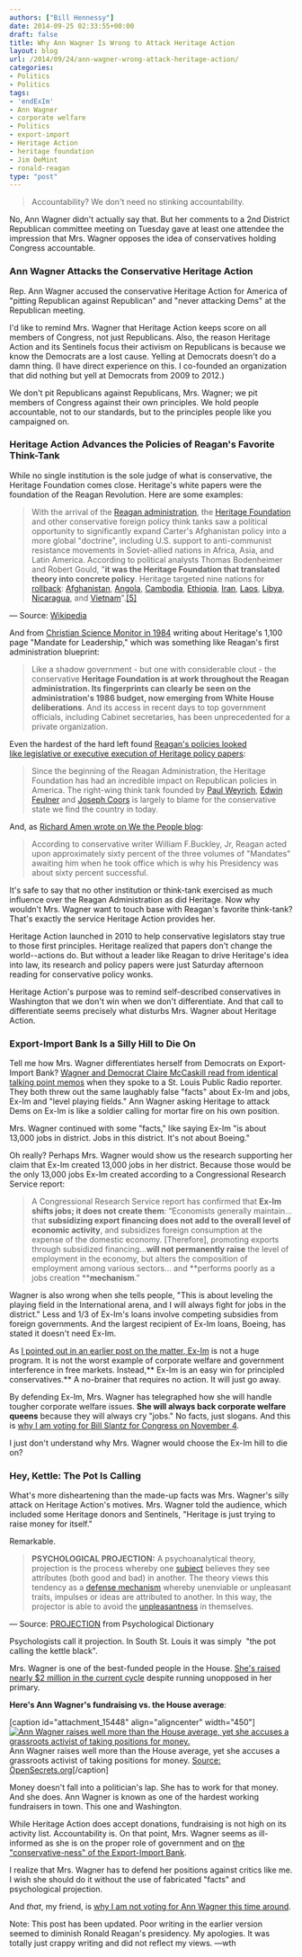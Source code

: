 ```yaml
---
authors: ["Bill Hennessy"]
date: 2014-09-25 02:33:55+00:00
draft: false
title: Why Ann Wagner Is Wrong to Attack Heritage Action
layout: blog
url: /2014/09/24/ann-wagner-wrong-attack-heritage-action/
categories:
- Politics
- Politics
tags:
- 'endExIm'
- Ann Wagner
- corporate welfare
- Politics
- export-import
- Heritage Action
- heritage foundation
- Jim DeMint
- ronald-reagan
type: "post"
---
```


> Accountability? We don't need no stinking accountability.



No, Ann Wagner didn't actually say that. But her comments to a 2nd District Republican committee meeting on Tuesday gave at least one attendee the impression that Mrs. Wagner opposes the idea of conservatives holding Congress accountable.



### Ann Wagner Attacks the Conservative Heritage Action



Rep. Ann Wagner accused the conservative Heritage Action for America of "pitting Republican against Republican" and "never attacking Dems" at the Republican meeting.

I'd like to remind Mrs. Wagner that Heritage Action keeps score on all members of Congress, not just Republicans. Also, the reason Heritage Action and its Sentinels focus their activism on Republicans is because we know the Democrats are a lost cause. Yelling at Democrats doesn't do a damn thing. (I have direct experience on this. I co-founded an organization that did nothing but yell at Democrats from 2009 to 2012.)

We don't pit Republicans against Republicans, Mrs. Wagner; we pit members of Congress against their own principles. We hold people accountable, not to our standards, but to the principles people like you campaigned on.



### Heritage Action Advances the Policies of Reagan's Favorite Think-Tank



While no single institution is the sole judge of what is conservative, the Heritage Foundation comes close. Heritage's white papers were the foundation of the Reagan Revolution. Here are some examples:



> With the arrival of the [Reagan administration](https://en.wikipedia.org/wiki/Reagan_administration), the [Heritage Foundation](https://en.wikipedia.org/wiki/Heritage_Foundation) and other conservative foreign policy think tanks saw a political opportunity to significantly expand Carter's Afghanistan policy into a more global "doctrine", including U.S. support to anti-communist resistance movements in Soviet-allied nations in Africa, Asia, and Latin America. According to political analysts Thomas Bodenheimer and Robert Gould, "**it was the Heritage Foundation that translated theory into concrete policy**. Heritage targeted nine nations for [rollback](https://en.wikipedia.org/wiki/Rollback): [Afghanistan](https://en.wikipedia.org/wiki/Afghanistan), [Angola](https://en.wikipedia.org/wiki/Angola), [Cambodia](https://en.wikipedia.org/wiki/Cambodia), [Ethiopia](https://en.wikipedia.org/wiki/Ethiopia), [Iran](https://en.wikipedia.org/wiki/Iran), [Laos](https://en.wikipedia.org/wiki/Laos), [Libya](https://en.wikipedia.org/wiki/Libya), [Nicaragua](https://en.wikipedia.org/wiki/Nicaragua), and [Vietnam](https://en.wikipedia.org/wiki/Vietnam)".[[5]](https://en.wikipedia.org/wiki/Reagan_Doctrine#cite_note-5)

— Source: [Wikipedia](https://en.wikipedia.org/wiki/Reagan_Doctrine#Heritage_Foundation_initiatives)



And from [Christian Science Monitor in 1984](https://www.csmonitor.com/1984/1207/120768.html) writing about Heritage's 1,100 page "Mandate for Leadership," which was something like Reagan's first administration blueprint:



> Like a shadow government - but one with considerable clout - the conservative **Heritage Foundation is at work throughout the Reagan administration. Its fingerprints can clearly be seen on the administration's 1986 budget, now emerging from White House deliberations**. And its access in recent days to top government officials, including Cabinet secretaries, has been unprecedented for a private organization.



Even the hardest of the hard left found [Reagan's policies looked like legislative or executive execution of Heritage policy papers](https://quietmike.org/2014/03/24/knowing-enemy-heritage-foundation/):



> Since the beginning of the Reagan Administration, the Heritage Foundation has had an incredible impact on Republican policies in America. The right-wing think tank founded by [Paul Weyrich](https://en.wikipedia.org/wiki/Paul_Weyrich), [Edwin Feulner](https://en.wikipedia.org/wiki/Edwin_Feulner) and [Joseph Coors](https://en.wikipedia.org/wiki/Joseph_Coors) is largely to blame for the conservative state we find the country in today.



And, as [Richard Amen wrote on We the People blog](https://sarasotaconservative.blogspot.com/2010/08/ronald-reagan-heritage-foundation.html):



> According to conservative writer William F.Buckley, Jr, Reagan acted upon approximately sixty percent of the three volumes of "Mandates" awaiting him when he took office which is why his Presidency was about sixty percent successful.



It's safe to say that no other institution or think-tank exercised as much influence over the Reagan Administration as did Heritage. Now why wouldn't Mrs. Wagner want to touch base with Reagan's favorite think-tank? That's exactly the service Heritage Action provides her.

Heritage Action launched in 2010 to help conservative legislators stay true to those first principles. Heritage realized that papers don't change the world--actions do. But without a leader like Reagan to drive Heritage's idea into law, its research and policy papers were just Saturday afternoon reading for conservative policy wonks.

Heritage Action's purpose was to remind self-described conservatives in Washington that we don't win when we don't differentiate. And that call to differentiate seems precisely what disturbs Mrs. Wagner about Heritage Action.



### Export-Import Bank Is a Silly Hill to Die On



Tell me how Mrs. Wagner differentiates herself from Democrats on Export-Import Bank? [Wagner and Democrat Claire McCaskill read from identical talking point memos](https://hennessysview.com/2014/09/10/heres-ex-im-facts-ann-wagner-claire-mccaskill-wont-tell/) when they spoke to a St. Louis Public Radio reporter. They both threw out the same laughably false "facts" about Ex-Im and jobs, Ex-Im and "level playing fields." Ann Wagner asking Heritage to attack Dems on Ex-Im is like a soldier calling for mortar fire on his own position.

Mrs. Wagner continued with some "facts," like saying Ex-Im "is about 13,000 jobs in district. Jobs in this district. It's not about Boeing."

Oh really? Perhaps Mrs. Wagner would show us the research supporting her claim that Ex-Im created 13,000 jobs in her district. Because those would be the only 13,000 jobs Ex-Im created according to a Congressional Research Service report:



> A Congressional Research Service report has confirmed that **Ex-Im shifts jobs; it does not create them**: “Economists generally maintain… that **subsidizing export financing does not add to the overall level of economic activity**, and subsidizes foreign consumption at the expense of the domestic economy. [Therefore], promoting exports through subsidized financing…**will not permanently raise** the level of employment in the economy, but alters the composition of employment among various sectors… and **performs poorly as a jobs creation ****mechanism**.”



Wagner is also wrong when she tells people, "This is about leveling the playing field in the International arena, and I will always fight for jobs in the district." Less and 1/3 of Ex-Im's loans involve competing subsidies from foreign governments. And the largest recipient of Ex-Im loans, Boeing, has stated it doesn't need Ex-Im.

As [I pointed out in an earlier post on the matter, Ex-Im](https://hennessysview.com/2014/09/10/heres-ex-im-facts-ann-wagner-claire-mccaskill-wont-tell/) is not a huge program. It is not the worst example of corporate welfare and government interference in free markets. Instead,** Ex-Im is an easy win for principled conservatives.** A no-brainer that requires no action. It will just go away.

By defending Ex-Im, Mrs. Wagner has telegraphed how she will handle tougher corporate welfare issues. **She will always back corporate welfare queens** because they will always cry "jobs." No facts, just slogans. And this is [why I am voting for Bill Slantz for Congress on November 4](https://hennessysview.com/2014/09/23/will-vote-libertarian-bill-slantz-congress/).

I just don't understand why Mrs. Wagner would choose the Ex-Im hill to die on?



### Hey, Kettle: The Pot Is Calling



What's more disheartening than the made-up facts was Mrs. Wagner's silly attack on Heritage Action's motives. Mrs. Wagner told the audience, which included some Heritage donors and Sentinels, "Heritage is just trying to raise money for itself."

Remarkable.



> **PSYCHOLOGICAL PROJECTION:** A psychoanalytical theory, projection is the process whereby one [subject](https://psychologydictionary.org/subject/) believes they see attributes (both good and bad) in another. The theory views this tendency as a [defense mechanism](https://psychologydictionary.org/defense-mechanism/) whereby unenviable or unpleasant traits, impulses or ideas are attributed to another. In this way, the projector is able to avoid the [unpleasantness](https://psychologydictionary.org/unpleasantness/) in themselves.

— Source: [PROJECTION](https://psychologydictionary.org/projection/) from Psychological Dictionary





Psychologists call it projection. In South St. Louis it was simply  "the pot calling the kettle black".

Mrs. Wagner is one of the best-funded people in the House. [She's raised nearly $2 million in the current cycle](https://www.opensecrets.org/politicians/summary.php?cid=N00033106&cycle=2014) despite running unopposed in her primary.

**Here's Ann Wagner's fundraising vs. the House average**:

[caption id="attachment_15448" align="aligncenter" width="450"][![Ann Wagner raises well more than the House average, yet she accuses a grassroots activist of taking positions for money.](https://hennessysview.com/wp-content/uploads/2014/09/totVSavg.png)
](https://hennessysview.com/wp-content/uploads/2014/09/totVSavg.png) Ann Wagner raises well more than the House average, yet she accuses a grassroots activist of taking positions for money. [Source: OpenSecrets.org](https://www.opensecrets.org/politicians/summary.php?cid=N00033106&cycle=2014)[/caption]

Money doesn't fall into a politician's lap. She has to work for that money. And she does. Ann Wagner is known as one of the hardest working fundraisers in town. This one and Washington.

While Heritage Action does accept donations, fundraising is not high on its activity list. Accountability is. On that point, Mrs. Wagner seems as ill-informed as she is on the proper role of government and on [the "conservative-ness" of the Export-Import Bank](https://hennessysview.com/2014/09/10/heres-ex-im-facts-ann-wagner-claire-mccaskill-wont-tell/).

I realize that Mrs. Wagner has to defend her positions against critics like me. I wish she should do it without the use of fabricated "facts" and psychological projection.

And _that_, my friend, is [why I am not voting for Ann Wagner this time around](https://hennessysview.com/2014/09/21/will-not-vote-for-wagner/).



Note: This post has been updated. Poor writing in the earlier version seemed to diminish Ronald Reagan's presidency. My apologies. It was totally just crappy writing and did not reflect my views. —wth
